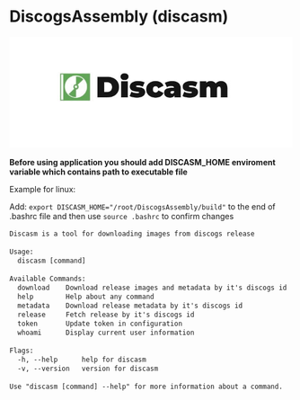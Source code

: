 # DiscogsAssembly (discasm)

![discasm](logo.jpg)

**Before using application you should add DISCASM_HOME enviroment variable which contains path to executable file**

Example for linux:

Add: ```export DISCASM_HOME="/root/DiscogsAssembly/build"``` to the end of .bashrc file and then use ```source .bashrc``` to confirm changes


```
Discasm is a tool for downloading images from discogs release

Usage:
  discasm [command]

Available Commands:
  download    Download release images and metadata by it's discogs id
  help        Help about any command
  metadata    Download release metadata by it's discogs id
  release     Fetch release by it's discogs id
  token       Update token in configuration
  whoami      Display current user information

Flags:
  -h, --help      help for discasm
  -v, --version   version for discasm

Use "discasm [command] --help" for more information about a command.
```